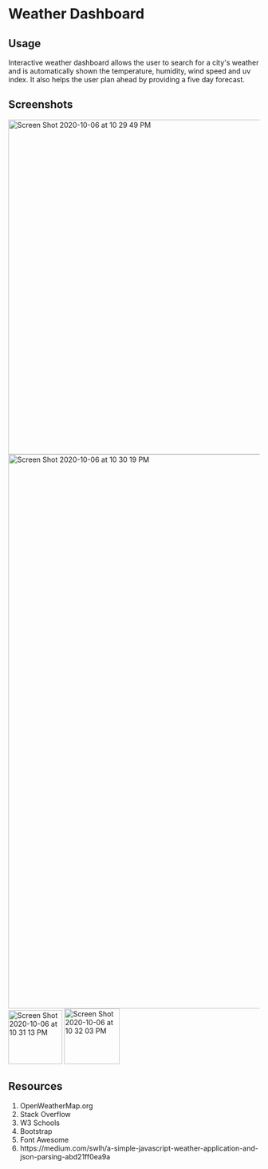 <h1>Weather Dashboard</h1>

<h2>Usage</h2>
<p>Interactive weather dashboard allows the user to search for a city's weather and is automatically shown the temperature, humidity, wind speed and uv index. It also helps the user plan ahead by providing a five day forecast.</p>

<h2>Screenshots</h2>
<img width="670" alt="Screen Shot 2020-10-06 at 10 29 49 PM" src="https://user-images.githubusercontent.com/70531552/95280624-77b28d80-0823-11eb-93f8-543104b05647.png">
<img width="1110" alt="Screen Shot 2020-10-06 at 10 30 19 PM" src="https://user-images.githubusercontent.com/70531552/95280646-8731d680-0823-11eb-81c5-e9161786062b.png">
<img width="108" alt="Screen Shot 2020-10-06 at 10 31 13 PM" src="https://user-images.githubusercontent.com/70531552/95280712-aa5c8600-0823-11eb-9705-352d71e0f27e.png">
<img width="111" alt="Screen Shot 2020-10-06 at 10 32 03 PM" src="https://user-images.githubusercontent.com/70531552/95280769-c4966400-0823-11eb-81cd-4fc6353abb44.png">

<h2>Resources</h2>
<ol>
  <li>OpenWeatherMap.org</li>
  <li>Stack Overflow</li>
  <li>W3 Schools</li>
  <li>Bootstrap</li>
  <li>Font Awesome</li>
  <li>https://medium.com/swlh/a-simple-javascript-weather-application-and-json-parsing-abd21ff0ea9a</li>
